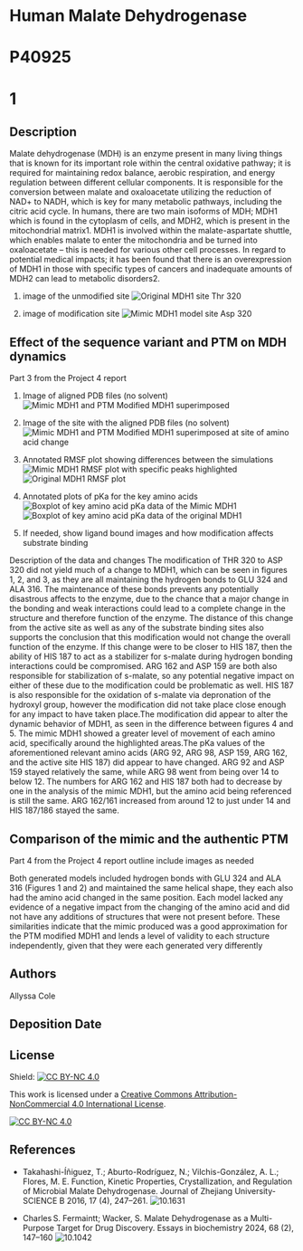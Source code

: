 # Human Malate Dehydrogenase

# P40925

# 1

## Description

Malate dehydrogenase (MDH) is an enzyme present in many living things that is known for its important role within the central oxidative pathway; it is required for maintaining redox balance, aerobic respiration, and energy regulation between different cellular components. It is responsible for the conversion between malate and oxaloacetate utilizing the reduction of NAD+ to NADH, which is key for many metabolic pathways, including the citric acid cycle. In humans, there are two main isoforms of MDH; MDH1 which is found in the cytoplasm of cells, and MDH2, which is present in the mitochondrial matrix1. MDH1 is involved within the malate-aspartate shuttle, which enables malate to enter the mitochondria and be turned into oxaloacetate – this is needed for various other cell processes. In regard to potential medical impacts; it has been found that there is an overexpression of MDH1 in those with specific types of cancers and inadequate amounts of MDH2 can lead to metabolic disorders2.

1.  image of the unmodified site ![Original MDH1 site Thr 320](images/OriginalMDH1.png)

2.  image of modification site ![Mimic MDH1 model site Asp 320](images/MimicMDH1.png)

## Effect of the sequence variant and PTM on MDH dynamics

Part 3 from the Project 4 report

1.  Image of aligned PDB files (no solvent) ![Mimic MDH1 and PTM Modified MDH1 superimposed](images/Mimic+PTM.png)

2.  Image of the site with the aligned PDB files (no solvent) ![Mimic MDH1 and PTM Modified MDH1 superimposed at site of amino acid change](images/Mimic+PTM_Site.png)

3.  Annotated RMSF plot showing differences between the simulations ![Mimic MDH1 RMSF plot with specific peaks highlighted](images/Mimic_RMSF.png) ![Original MDH1 RMSF plot](images/Original_RMSF.png)

4.  Annotated plots of pKa for the key amino acids ![Boxplot of key amino acid pKa data of the Mimic MDH1](images/MimicMDH1pKa.png) ![Boxplot of key amino acid pKa data of the original MDH1](images/Original_pKa.png)

5.  If needed, show ligand bound images and how modification affects substrate binding

Description of the data and changes The modification of THR 320 to ASP 320 did not yield much of a change to MDH1, which can be seen in figures 1, 2, and 3, as they are all maintaining the hydrogen bonds to GLU 324 and ALA 316. The maintenance of these bonds prevents any potentially disastrous affects to the enzyme, due to the chance that a major change in the bonding and weak interactions could lead to a complete change in the structure and therefore function of the enzyme. The distance of this change from the active site as well as any of the substrate binding sites also supports the conclusion that this modification would not change the overall function of the enzyme. If this change were to be closer to HIS 187, then the ability of HIS 187 to act as a stabilizer for s-malate during hydrogen bonding interactions could be compromised. ARG 162 and ASP 159 are both also responsible for stabilization of s-malate, so any potential negative impact on either of these due to the modification could be problematic as well. HIS 187 is also responsible for the oxidation of s-malate via depronation of the hydroxyl group, however the modification did not take place close enough for any impact to have taken place.The modification did appear to alter the dynamic behavior of MDH1, as seen in the difference between figures 4 and 5. The mimic MDH1 showed a greater level of movement of each amino acid, specifically around the highlighted areas.The pKa values of the aforementioned relevant amino acids (ARG 92, ARG 98, ASP 159, ARG 162, and the active site HIS 187) did appear to have changed. ARG 92 and ASP 159 stayed relatively the same, while ARG 98 went from being over 14 to below 12. The numbers for ARG 162 and HIS 187 both had to decrease by one in the analysis of the mimic MDH1, but the amino acid being referenced is still the same. ARG 162/161 increased from around 12 to just under 14 and HIS 187/186 stayed the same.

## Comparison of the mimic and the authentic PTM

Part 4 from the Project 4 report outline include images as needed

Both generated models included hydrogen bonds with GLU 324 and ALA 316 (Figures 1 and 2) and maintained the same helical shape, they each also had the amino acid changed in the same position. Each model lacked any evidence of a negative impact from the changing of the amino acid and did not have any additions of structures that were not present before. These similarities indicate that the mimic produced was a good approximation for the PTM modified MDH1 and lends a level of validity to each structure independently, given that they were each generated very differently


## Authors

Allyssa Cole

## Deposition Date

## License

Shield: [![CC BY-NC 4.0](https://img.shields.io/badge/License-CC%20BY--NC%204.0-lightgrey.svg)](https://creativecommons.org/licenses/by-nc/4.0/)

This work is licensed under a [Creative Commons Attribution-NonCommercial 4.0 International License](https://creativecommons.org/licenses/by-nc/4.0/).

[![CC BY-NC 4.0](https://licensebuttons.net/l/by-nc/4.0/88x31.png)](https://creativecommons.org/licenses/by-nc/4.0/)

## References

-   Takahashi-Íñiguez, T.; Aburto-Rodríguez, N.; Vilchis-González, A. L.; Flores, M. E. Function, Kinetic Properties, Crystallization, and Regulation of Microbial Malate Dehydrogenase. Journal of Zhejiang University-SCIENCE B 2016, 17 (4), 247–261. ![10.1631](https://doi.org/10.1631/jzus.b1500219)

-   Charles S. Fermaintt; Wacker, S. Malate Dehydrogenase as a Multi-Purpose Target for Drug Discovery. Essays in biochemistry 2024, 68 (2), 147–160 ![10.1042](https://doi.org/10.1042/ebc20230081)
